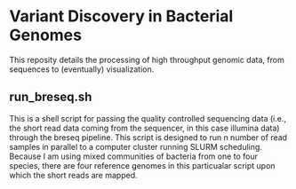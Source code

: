 # Variant Discovery in Bacterial Genomes
This reposity details the processing of high throughput genomic data, from sequences to (eventually) visualization. 

## run_breseq.sh
This is a shell script for  passing the quality controlled sequencing data (i.e., the short read data coming from the sequencer, in this case illumina data) through the breseq pipeline. This script is designed to run n number of read samples in parallel to a computer cluster running SLURM scheduling. Because I am using mixed communities of bacteria from one to four species, there are four reference genomes in this particualar script upon which the short reads are mapped. 
